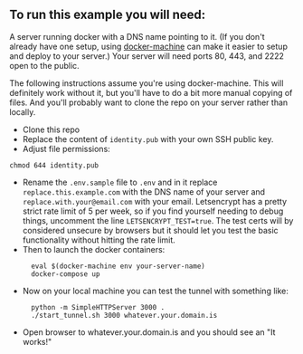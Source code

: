 ## To run this example you will need:

A server running docker with a DNS name pointing to it. (If you don't already
have one setup, using [docker-machine](
https://docs.docker.com/machine/get-started-cloud/#examples) can make it easier
to setup and deploy to your server.) Your server will need ports 80, 443, and
2222 open to the public.

The following instructions  assume you're using docker-machine. This will
definitely work without it, but you'll have to do a bit more manual copying of
files. And you'll probably want to clone the repo on your server rather than
locally.

- Clone this repo
- Replace the content of `identity.pub` with your own SSH public key.
- Adjust file permissions:
```
chmod 644 identity.pub
```
- Rename the `.env.sample` file to `.env` and in it replace `replace.this.example.com` with the DNS name of your server and `replace.with.your@email.com` with your email. Letsencrypt has a pretty strict rate limit of 5 per week, so if you find yourself needing to debug things, uncomment the line `LETSENCRYPT_TEST=true`. The test certs will by considered unsecure by browsers but it should let you test the basic functionality without hitting the rate limit.
- Then to launch the docker containers:
    ```
      eval $(docker-machine env your-server-name)
      docker-compose up
    ```
- Now on your local machine you can test the tunnel with something like:
    ```
      python -m SimpleHTTPServer 3000 .
      ./start_tunnel.sh 3000 whatever.your.domain.is
    ```
- Open browser to whatever.your.domain.is and you should see an "It works!"
